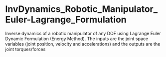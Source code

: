 # InvDynamics_Robotic_Manipulator_Euler-Lagrange_Formulation
Inverse dynamics of a robotic manipulator of any DOF using Lagrange Euler Dynamic Formulation (Energy Method). The inputs are the joint space variables (joint position, velocity and accelerations) and the outputs are the joint torques/forces
